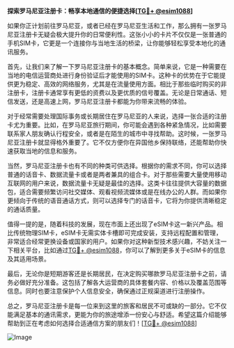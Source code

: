 **探索罗马尼亚注册卡：畅享本地通信的便捷选择[[TG💪+ @esim1088](https://t.me/s/esim1088)]**

如果你正计划前往罗马尼亚，或者已经在罗马尼亚生活和工作，那么拥有一张罗马尼亚注册卡无疑会极大提升你的日常便利性。这张小小的卡片不仅仅是一张普通的手机SIM卡，它更是一个连接你与当地生活的桥梁，让你能够轻松享受本地化的通讯服务。

首先，让我们来了解一下罗马尼亚注册卡的基本概念。简单来说，它是一种需要在当地的电信运营商处进行身份验证后才能使用的SIM卡。这种卡的优势在于它能提供更为稳定、高效的网络服务，尤其是在流量使用方面。相比于那些临时购买的非注册卡，注册卡通常享有更低的资费以及更优质的信号覆盖。无论是日常通话、短信发送，还是高速上网，罗马尼亚注册卡都能为你带来流畅的体验。

对于经常需要处理国际事务或长期居住在罗马尼亚的人来说，选择一张合适的注册卡尤为重要。比如，在罗马尼亚旅行期间，你可能会遇到各种紧急情况，比如需要联系家人朋友确认行程安全，或者是在陌生的城市中寻找帮助。这时候，一张罗马尼亚注册卡就显得格外重要了。它不仅方便你在异国他乡保持联络，还能帮助你快速获取当地的信息和服务。

当然，罗马尼亚注册卡也有不同的种类可供选择。根据你的需求不同，你可以选择普通的话音卡、数据流量卡或者是两者兼具的组合卡。对于那些需要大量使用移动互联网的用户来说，数据流量卡无疑是最佳的选择。这类卡往往提供大容量的数据包，适合需要频繁访问社交媒体、观看视频流媒体或是在线办公的人群。而如果你更倾向于传统的语音通话方式，则可以选择专门的话音卡，它将为你提供清晰稳定的通话质量。

值得一提的是，随着科技的发展，现在市面上还出现了eSIM卡这一新兴产品。相比传统物理SIM卡，eSIM卡无需实体卡槽即可完成安装，支持远程配置和管理，非常适合经常更换设备或国家的用户。如果你对这种新型技术感兴趣，不妨关注一下相关平台，比如通过[TG💪+ @esim1088](https://t.me/s/esim1088)，你可以了解到更多关于eSIM卡的信息及其适用场景。

最后，无论你是短期游客还是长期居民，在决定购买哪款罗马尼亚注册卡之前，请务必做好充分准备。这包括了解各大运营商的具体套餐内容、价格以及覆盖范围等信息。同时也要注意保护个人信息安全，确保通过正规渠道进行注册操作。

总之，罗马尼亚注册卡是每一位来到这里的旅客和居民不可或缺的一部分。它不仅能满足基本的通讯需求，更能为你的旅途增添一份安心与舒适。希望这篇介绍能够帮助到正在考虑如何选择合适通信方案的朋友们！[[TG💪+ @esim1088](https://t.me/s/esim1088)] 

![Image](https://i.postimg.cc/4NQfJmqS/Snipaste-2025-05-13-00-14-12.png)